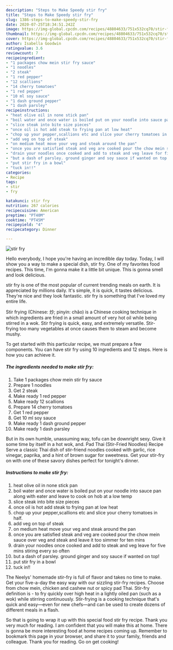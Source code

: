 ```yaml
---
description: "Steps to Make Speedy stir fry"
title: "Steps to Make Speedy stir fry"
slug: 1386-steps-to-make-speedy-stir-fry
date: 2020-07-25T18:34:51.242Z
image: https://img-global.cpcdn.com/recipes/48804633/751x532cq70/stir-fry-recipe-main-photo.jpg
thumbnail: https://img-global.cpcdn.com/recipes/48804633/751x532cq70/stir-fry-recipe-main-photo.jpg
cover: https://img-global.cpcdn.com/recipes/48804633/751x532cq70/stir-fry-recipe-main-photo.jpg
author: Isabella Goodwin
ratingvalue: 3.6
reviewcount: 7
recipeingredient:
- "1 packages chow mein stir fry sauce"
- "1 noodles"
- "2 steak"
- "1 red pepper"
- "12 scallions"
- "14 cherry tomatoes"
- "1 red pepper"
- "10 ml soy sauce"
- "1 dash ground pepper"
- "1 dash parsley"
recipeinstructions:
- "heat olive oil in none stick pan"
- "boil water and once water is boiled put on your noodle into sauce pan along with eater and leave to cook on hob at a low temp"
- "slice steak into bite size pieces"
- "once oil is hot add steak to frying pan at low heat"
- "chop up your pepper,scallions etc and slice your cherry tomatoes in half."
- "add veg on top of steak"
- "on medium heat move your veg and steak around the pan"
- "once you are satisfied steak and veg are cooked pour the chow mein sauce over veg and steak and leave it too simmer for ten mins"
- "drain your noodles once cooked and add to steak and veg leave for five mins stiring every so often"
- "but a dash of parsley. ground ginger and soy sauce if wanted on top!"
- "put stir fry in a bowl"
- "tuck in!!"
categories:
- Recipe
tags:
- stir
- fry

katakunci: stir fry 
nutrition: 267 calories
recipecuisine: American
preptime: "PT40M"
cooktime: "PT45M"
recipeyield: "4"
recipecategory: Dinner

---
```



![stir fry](https://img-global.cpcdn.com/recipes/48804633/751x532cq70/stir-fry-recipe-main-photo.jpg)

Hello everybody, I hope you're having an incredible day today. Today, I will show you a way to make a special dish, stir fry. One of my favorites food recipes. This time, I'm gonna make it a little bit unique. This is gonna smell and look delicious.

stir fry is one of the most popular of current trending meals on earth. It is appreciated by millions daily. It's simple, it is quick, it tastes delicious. They're nice and they look fantastic. stir fry is something that I've loved my entire life.

Stir frying (Chinese: 炒; pinyin: chǎo) is a Chinese cooking technique in which ingredients are fried in a small amount of very hot oil while being stirred in a wok. Stir frying is quick, easy, and extremely versatile. Stir-frying too many vegetables at once causes them to steam and become mushy.


To get started with this particular recipe, we must prepare a few components. You can have stir fry using 10 ingredients and 12 steps. Here is how you can achieve it.

<!--inarticleads1-->

##### The ingredients needed to make stir fry:

1. Take 1 packages chow mein stir fry sauce
1. Prepare 1 noodles
1. Get 2 steak
1. Make ready 1 red pepper
1. Make ready 12 scallions
1. Prepare 14 cherry tomatoes
1. Get 1 red pepper
1. Get 10 ml soy sauce
1. Make ready 1 dash ground pepper
1. Make ready 1 dash parsley


But in its own humble, unassuming way, tofu can be downright sexy. Give it some time by itself in a hot wok, and. Pad Thai (Stir-Fried Noodles) Recipe Serve a classic Thai dish of stir-friend noodles cooked with garlic, rice vinegar, paprika, and a hint of brown sugar for sweetness. Get your stir-fry on with one of these savory dishes perfect for tonight&#39;s dinner. 

<!--inarticleads2-->

##### Instructions to make stir fry:

1. heat olive oil in none stick pan
1. boil water and once water is boiled put on your noodle into sauce pan along with eater and leave to cook on hob at a low temp
1. slice steak into bite size pieces
1. once oil is hot add steak to frying pan at low heat
1. chop up your pepper,scallions etc and slice your cherry tomatoes in half.
1. add veg on top of steak
1. on medium heat move your veg and steak around the pan
1. once you are satisfied steak and veg are cooked pour the chow mein sauce over veg and steak and leave it too simmer for ten mins
1. drain your noodles once cooked and add to steak and veg leave for five mins stiring every so often
1. but a dash of parsley. ground ginger and soy sauce if wanted on top!
1. put stir fry in a bowl
1. tuck in!!


The Neelys&#39; homemade stir-fry is full of flavor and takes no time to make. Get your five-a-day the easy way with our sizzling stir-fry recipes. Choose from chow mein, chicken and cashew nut or spicy pad Thai. Stir-fry definition is - to fry quickly over high heat in a lightly oiled pan (such as a wok) while stirring continuously. Stir-frying is a cooking technique that&#39;s quick and easy—even for new chefs—and can be used to create dozens of different meals in a flash. 

So that is going to wrap it up with this special food stir fry recipe. Thank you very much for reading. I am confident that you will make this at home. There is gonna be more interesting food at home recipes coming up. Remember to bookmark this page in your browser, and share it to your family, friends and colleague. Thank you for reading. Go on get cooking!
